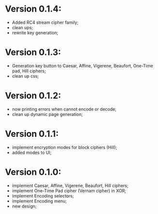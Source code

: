 # Version 0.1.4:
 * Added RC4 stream cipher family;
 * clean ups;
 * rewrite key generation;
 
# Version 0.1.3:
 * Generation key button to Caesar, Affine, Vigerene, Beaufort, One-Time pad, Hill ciphers;
 * clean up css;

# Version 0.1.2:
 * now printing errors when cannot encode or decode;
 * clean up dynamic page generation;
 
# Version 0.1.1:
 * implement encryption modes for block ciphers (Hill);
 * added modes to UI;
 
# Version 0.1.0:
 * implement Caesar, Affine, Vigerene, Beaufort, Hill ciphers;
 * implement One-Time Pad cipher (Vernam cipher) in XOR;
 * implement Encoding selectors;
 * implement Encoding menu;
 * new design; 
 